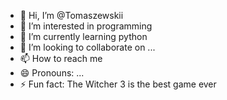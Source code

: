 - 👋 Hi, I’m @Tomaszewskii
- 👀 I’m interested in programming
- 🌱 I’m currently learning python
- 💞️ I’m looking to collaborate on ...
- 📫 How to reach me 
- 😄 Pronouns: ...
- ⚡ Fun fact: The Witcher 3 is the best game ever

<!---
Tomaszewskii/Tomaszewskii is a ✨ special ✨ repository because its `README.md` (this file) appears on your GitHub profile.
You can click the Preview link to take a look at your changes.
--->
